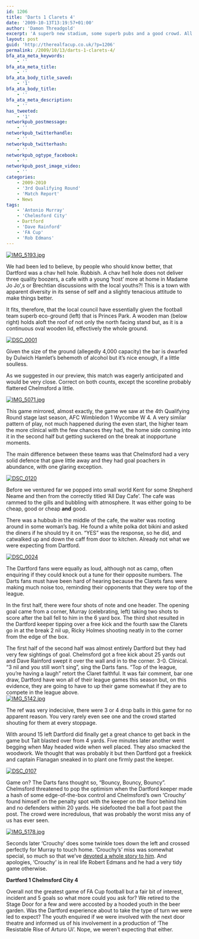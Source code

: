```yaml
---
id: 1206
title: 'Darts 1 Clarets 4'
date: '2009-10-13T13:19:57+01:00'
author: 'Damon Threadgold'
excerpt: 'A superb new stadium, some superb pubs and a good crowd. All that was needed was a Dartford win.'
layout: post
guid: 'http://therealfacup.co.uk/?p=1206'
permalink: /2009/10/13/darts-1-clarets-4/
bfa_ata_meta_keywords:
    - ''
bfa_ata_meta_title:
    - ''
bfa_ata_body_title_saved:
    - '1'
bfa_ata_body_title:
    - ''
bfa_ata_meta_description:
    - ''
has_tweeted:
    - '1'
networkpub_postmessage:
    - ''
networkpub_twitterhandle:
    - ''
networkpub_twitterhash:
    - ''
networkpub_ogtype_facebook:
    - ''
networkpub_post_image_video:
    - ''
categories:
    - 2009-2010
    - '3rd Qualifying Round'
    - 'Match Report'
    - News
tags:
    - 'Antonio Murray'
    - 'Chelmsford City'
    - Dartford
    - 'Dave Rainford'
    - 'FA Cup'
    - 'Rob Edmans'
---
```


[![IMG_5193.jpg](http://lh5.ggpht.com/_3L4_Y2OBz2M/StJoo2Wb9UI/AAAAAAAABJc/_-GdcZqN9PY/IMG_5193.jpg?imgmax=200)](http://lh5.ggpht.com/_3L4_Y2OBz2M/StJoo2Wb9UI/AAAAAAAABJc/_-GdcZqN9PY/IMG_5193.jpg?imgmax=640)

We had been led to believe, by people who should know better, that Dartford was a chav hell hole. Rubbish. A chav hell hole does not deliver three quality boozers, a cafe with a young ‘host’ more at home in Madame Jo Jo’,s or Brechtian discussions with the local youths?! This is a town with apparent diversity in its sense of self and a slightly tenacious attitude to make things better.

It fits, therefore, that the local council have essentially given the football team superb eco-ground (left) that is Princes Park. A wooden man (below right) holds aloft the roof of not only the north facing stand but, as it is a continuous oval wooden lid, effectively the whole ground.

[![DSC_0001](http://lh3.ggpht.com/_3L4_Y2OBz2M/StHfSTCwlhI/AAAAAAAABCI/Gkx8SshOr-Y/DSC_0001.jpg?imgmax=200)](http://lh3.ggpht.com/_3L4_Y2OBz2M/StHfSTCwlhI/AAAAAAAABCI/Gkx8SshOr-Y/DSC_0001.jpg?imgmax=640)

Given the size of the ground (allegedly 4,000 capacity) the bar is dwarfed by Dulwich Hamlet’s behemoth of alcohol but it’s nice enough, if a little soulless.

As we suggested in our preview, this match was eagerly anticipated and would be very close. Correct on both counts, except the scoreline probably flattered Chelmsford a little.

[![IMG_5071.jpg](http://lh6.ggpht.com/_3L4_Y2OBz2M/StJoPZam5JI/AAAAAAAABHY/bHo5cYnzl1U/IMG_5071.jpg?imgmax=200)](http://lh6.ggpht.com/_3L4_Y2OBz2M/StJoPZam5JI/AAAAAAAABHY/bHo5cYnzl1U/IMG_5071.jpg?imgmax=640)

This game mirrored, almost exactly, the game we saw at the 4th Qualifying Round stage last season, AFC Wimbledon 1 Wycombe W 4. A very similar pattern of play, not much happened during the even start, the higher team the more clinical with the few chances they had, the home side coming into it in the second half but getting suckered on the break at inopportune moments.

The main difference between these teams was that Chelmsford had a very solid defence that gave little away and they had goal poachers in abundance, with one glaring exception.

[![DSC_0120](http://lh3.ggpht.com/_3L4_Y2OBz2M/StHf27o6_2I/AAAAAAAABFQ/MVXqkZ1dyxg/DSC_0120.jpg?imgmax=200)](http://lh3.ggpht.com/_3L4_Y2OBz2M/StHf27o6_2I/AAAAAAAABFQ/MVXqkZ1dyxg/DSC_0120.jpg?imgmax=640)

Before we ventured far we popped into small world Kent for some Shepherd Neame and then from the correctly titled ‘All Day Cafe’. The cafe was rammed to the gills and bubbling with atmosphere. It was either going to be cheap, good or cheap **and** good.

There was a hubbub in the middle of the cafe, the waiter was rooting around in some woman’s bag. He found a white polka dot bikini and asked the diners if he should try it on. “YES” was the response, so he did, and catwalked up and down the caff from door to kitchen. Already not what we were expecting from Dartford.

[![DSC_0024](http://lh3.ggpht.com/_3L4_Y2OBz2M/StHfcLp1aSI/AAAAAAAABC8/qcyPudupA70/DSC_0024.jpg?imgmax=200)](http://lh3.ggpht.com/_3L4_Y2OBz2M/StHfcLp1aSI/AAAAAAAABC8/qcyPudupA70/DSC_0024.jpg?imgmax=640)

The Dartford fans were equally as loud, although not as camp, often enquiring if they could knock out a tune for their opposite numbers. The Darts fans must have been hard of hearing because the Clarets fans were making much noise too, reminding their opponents that they were top of the league.

In the first half, there were four shots of note and one header. The opening goal came from a corner, Murray (celebrating, left) taking two shots to score after the ball fell to him in the 6 yard box. The third shot resulted in the Dartford keeper tipping over a free kick and the fourth saw the Clarets go in at the break 2 nil up, Ricky Holmes shooting neatly in to the corner from the edge of the box.

The first half of the second half was almost entirely Dartford but they had very few sightings of goal. Chelmsford got a free kick about 25 yards out and Dave Rainford swept it over the wall and in to the corner. 3-0. Clinical. “3 nil and you still won’t sing”, sing the Darts fans. “Top of the league, you’re having a laugh” retort the Claret faithful. It was fair comment, bar one draw, Dartford have won all of their league games this season but, on this evidence, they are going to have to up their game somewhat if they are to compete in the league above.  
[![IMG_5142.jpg](http://lh5.ggpht.com/_3L4_Y2OBz2M/StJobFRyPYI/AAAAAAAABIc/fTZt76hotGo/IMG_5142.jpg?imgmax=200)](http://lh5.ggpht.com/_3L4_Y2OBz2M/StJobFRyPYI/AAAAAAAABIc/fTZt76hotGo/IMG_5142.jpg?imgmax=640)

The ref was very indecisive, there were 3 or 4 drop balls in this game for no apparent reason. You very rarely even see one and the crowd started shouting for them at every stoppage.

With around 15 left Dartford did finally get a great chance to get back in the game but Tait blasted over from 4 yards. Five minutes later another went begging when May headed wide when well placed. They also smacked the woodwork. We thought that was probably it but then Dartford got a freekick and captain Flanagan sneaked in to plant one firmly past the keeper.

[![DSC_0107](http://lh4.ggpht.com/_3L4_Y2OBz2M/StHfy_8TM2I/AAAAAAAABE8/flQQLFpQQ-U/DSC_0107.jpg?imgmax=200)](http://lh4.ggpht.com/_3L4_Y2OBz2M/StHfy_8TM2I/AAAAAAAABE8/flQQLFpQQ-U/DSC_0107.jpg?imgmax=640)

Game on? The Darts fans thought so, “Bouncy, Bouncy, Bouncy”. Chelmsford threatened to pop the optimism when the Dartford keeper made a hash of some edge-of-the-box control and Chelmsford’s own ‘Crouchy’ found himself on the penalty spot with the keeper on the floor behind him and no defenders within 20 yards. He sidefooted the ball a foot past the post. The crowd were incredulous, that was probably the worst miss any of us has ever seen.

[![IMG_5178.jpg](http://lh6.ggpht.com/_3L4_Y2OBz2M/StJognS9_EI/AAAAAAAABI4/LJohvPVgM_8/IMG_5178.jpg?imgmax=200)](http://lh6.ggpht.com/_3L4_Y2OBz2M/StJognS9_EI/AAAAAAAABI4/LJohvPVgM_8/IMG_5178.jpg?imgmax=640)

Seconds later ‘Crouchy’ does some twinkle toes down the left and crossed perfectly for Murray to touch home. ‘Crouchy’s’ miss was somewhat special, so much so that we’ve [devoted a whole story to him](http://therealfacup.co.uk/2009/10/13/miss-of-the-season/). And apologies, ‘Crouchy’ is in real life Robert Edmans and he had a very tidy game otherwise.

**Dartford 1 Chelmsford City 4**

Overall not the greatest game of FA Cup football but a fair bit of interest, incident and 5 goals so what more could you ask for? We retired to the Stage Door for a few and were accosted by a hooded youth in the beer garden. Was the Dartford experience about to take the type of turn we were led to expect? The youth enquired if we were involved with the next door theatre and informed us of his involvement in a production of ‘The Resistable Rise of Arturo Ui’. Nope, we weren’t expecting that either.